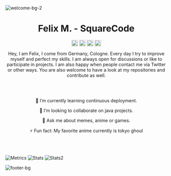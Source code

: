 ![welcome-bg-2](https://user-images.githubusercontent.com/50290580/124369381-11ed1800-dc74-11eb-90a9-2ff2073c3b97.jpg)

<p align="center"> <h1 align="center"> Felix M. - SquareCode </h1> </p>
<p align="center">
<a href="https://github.com/squarecodefx" target="_blank"><img align="center" src="https://cdn.jsdelivr.net/npm/simple-icons@3.0.1/icons/github.svg" alt="SquareCode" height="20" width="20" /></a>
<a href="https://twitter.com/squarekot" target="_blank"><img align="center" src="https://cdn.jsdelivr.net/npm/simple-icons@3.0.1/icons/twitter.svg" alt="SquareCode" height="20" width="20" /></a>
<a href="http://instagram.com/squarekot" target="_blank"><img align="center" src="https://cdn.jsdelivr.net/npm/simple-icons@3.0.1/icons/instagram.svg" alt="SquareCode" height="20" width="20" /></a>	
<a href="https://www.twitch.tv/SquareCodeFX" target="_blank"><img align="center" src="https://cdn.jsdelivr.net/npm/simple-icons@3.0.1/icons/twitch.svg" alt="SquareCode" height="20" width="20" /></a>	
</p>

<p align="center">Hey, I am Felix, I come from Germany, Cologne. Every day I try to improve myself and perfect my skills. I am always open for discussions or like to participate in projects. I am also happy when people contact me via Twitter or other ways. You are also welcome to have a look at my repositories and contribute as well.</p>

<br> </br>

<!--🔭 I’m currently working on opensource project [name](https://github.com/SquareCodeFX/)-->

<p align="center">🌱 I’m currently learning continuous deployment.</p>

<p align="center">👯 I’m looking to collaborate on java projects.</p>

<p align="center">💬 Ask me about memes, anime or games.</p>

<p align="center">⚡ Fun fact: My favorite anime currently is tokyo ghoul</p>

<br> </br>

![Metrics](https://metrics.lecoq.io/SquareCodeFX)
![Stats](https://github-readme-stats.vercel.app/api?username=SquareCodeFX&show_icons=true&theme=radical)
![Stats2](https://github-readme-stats.vercel.app/api/top-langs/?username=SquareCodeFX&layout=compact&theme=radical)

![footer-bg](https://user-images.githubusercontent.com/50290580/124369382-144f7200-dc74-11eb-807a-f10a7a502dd9.jpg)
